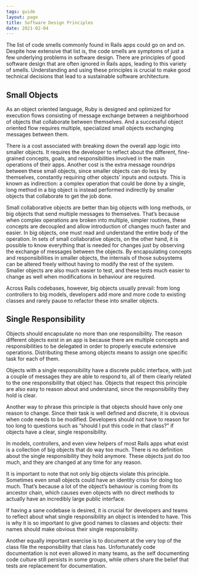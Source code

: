 ```yaml
---
tags: guide
layout: page
title: Software Design Principles
date: 2021-02-04
---
```


The list of code smells commonly found in Rails apps could go on and on. Despite how extensive that list is, the code smells are symptoms of just a few underlying problems in software design. There are principles of good software design that are often ignored in Rails apps, leading to this variety of smells. Understanding and using these principles is crucial to make good technical decisions that lead to a sustainable software architecture.

## Small Objects

As an object oriented language, Ruby is designed and optimized for execution flows consisting of message exchange between a neighborhood of objects that collaborate between themselves. And a successful object oriented flow requires multiple, specialized small objects exchanging messages between them.

There is a cost associated with breaking down the overall app logic into smaller objects. It requires the developer to reflect about the different, fine-grained concepts, goals, and responsibilities involved in the main operations of their apps. Another cost is the extra message roundrips between these small objects, since smaller objects can do less by themselves, constantly requiring other objects’ inputs and outputs. This is known as indirection: a complex operation that could be done by a single, long method in a big object is instead performed indirectly by smaller objects that collaborate to get the job done.

Small collaborative objects are better than big objects with long methods, or big objects that send multiple messages to themselves. That’s because when complex operations are broken into multiple, simpler routines, these concepts are decoupled and allow introduction of changes much faster and easier. In big objects, one must read and understand the entire body of the operation. In sets of small collaborative objects, on the other hand, it is possible to know everything that is needed for changes just by observing the exchange of messages between the objects. By encapsulating concepts and responsibilities in smaller objects, the internals of those subsystems can be altered freely without having to modify the rest of the system. Smaller objects are also much easier to test, and these tests much easier to change as well when modifications in behaviour are required.

Across Rails codebases, however, big objects usually prevail: from long controllers to big models, developers add more and more code to existing classes and rarely pause to refactor these into smaller objects.

## Single Responsibility

Objects should encapsulate no more than one responsibility. The reason different objects exist in an app is because there are multiple concepts and responsibilities to be delegated in order to properly execute extensive operations. Distributing these among objects means to assign one specific task for each of them.

Objects with a single responsibility have a discrete public interface, with just a couple of messages they are able to respond to, all of them clearly related to the one responsibility that object has. Objects that respect this principle are also easy to reason about and understand, since the responsibility they hold is clear.

Another way to phrase this principle is that objects should have only one reason to change. Since their task is well defined and discrete, it is obvious when code needs to be modified. Developers should not have to reason for too long to questions such as “should I put this code in that class?” if objects have a clear, single responsibility.

In models, controllers, and even view helpers of most Rails apps what exist is a collection of big objects that do way too much. There is no definition about the single responsibility they hold anymore. These objects just do too much, and they are changed at any time for any reason.

It is important to note that not only big objects violate this principle. Sometimes even small objects could have an identity crisis for doing too much. That’s because a lot of the object’s behaviour is coming from its ancestor chain, which causes even objects with no direct methods to actually have an incredibly large public interface.

If having a sane codebase is desired, it is crucial for developers and teams to reflect about what single responsibility an object is intended to have. This is why it is so important to give good names to classes and objects: their names should make obvious their single responsibility.

Another equally important exercise is to document at the very top of the class file the responsibility that class has. Unfortunately code documentation is not even allowed in many teams, as the self documenting code culture still persists in some groups, while others share the belief that tests are replacement for documentation.
